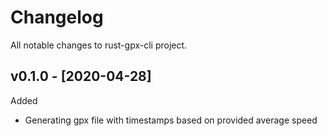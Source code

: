# Changelog

All notable changes to rust-gpx-cli project.

## v0.1.0 - [2020-04-28]

Added
* Generating gpx file with timestamps based on provided average speed